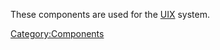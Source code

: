 These components are used for the [UIX](UIX "wikilink") system.

[Category:Components](Category:Components "wikilink")